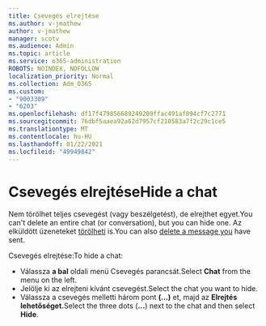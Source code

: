 ```yaml
---
title: Csevegés elrejtése
ms.author: v-jmathew
author: v-jmathew
manager: scotv
ms.audience: Admin
ms.topic: article
ms.service: o365-administration
ROBOTS: NOINDEX, NOFOLLOW
localization_priority: Normal
ms.collection: Adm_O365
ms.custom:
- "9003309"
- "6203"
ms.openlocfilehash: df17f479856689249209ffac491af894cf7c2771
ms.sourcegitcommit: 76dbf5aaea92a62d7957cf210583a7f2c29c1ce5
ms.translationtype: MT
ms.contentlocale: hu-HU
ms.lasthandoff: 01/22/2021
ms.locfileid: "49949842"
---
```

# <a name="hide-a-chat"></a><span data-ttu-id="e6ed4-102">Csevegés elrejtése</span><span class="sxs-lookup"><span data-stu-id="e6ed4-102">Hide a chat</span></span>

<span data-ttu-id="e6ed4-103">Nem törölhet teljes csevegést (vagy beszélgetést), de elrejthet egyet.</span><span class="sxs-lookup"><span data-stu-id="e6ed4-103">You can't delete an entire chat (or conversation), but you can hide one.</span></span> <span data-ttu-id="e6ed4-104">Az elküldött üzeneteket [törölheti](https://support.office.com/client/delete-a-message-you-have-sent-67bd76a5-04e7-46ea-9ef0-5800865cb8f3) is.</span><span class="sxs-lookup"><span data-stu-id="e6ed4-104">You can also [delete a message you](https://support.office.com/client/delete-a-message-you-have-sent-67bd76a5-04e7-46ea-9ef0-5800865cb8f3) have sent.</span></span>

<span data-ttu-id="e6ed4-105">Csevegés elrejtése:</span><span class="sxs-lookup"><span data-stu-id="e6ed4-105">To hide a chat:</span></span>

- <span data-ttu-id="e6ed4-106">Válassza **a bal** oldali menü Csevegés parancsát.</span><span class="sxs-lookup"><span data-stu-id="e6ed4-106">Select **Chat** from the menu on the left.</span></span>
- <span data-ttu-id="e6ed4-107">Jelölje ki az elrejteni kívánt csevegést.</span><span class="sxs-lookup"><span data-stu-id="e6ed4-107">Select the chat you want to hide.</span></span>
- <span data-ttu-id="e6ed4-108">Válassza a csevegés melletti három pont **(...)** et, majd az **Elrejtés lehetőséget.**</span><span class="sxs-lookup"><span data-stu-id="e6ed4-108">Select the three dots (**...**) next to the chat and then select **Hide**.</span></span>
